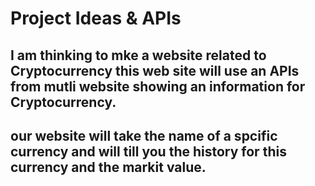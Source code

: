 # Project Ideas & APIs
## I am thinking to mke a website related to  Cryptocurrency this web site will use an APIs from mutli website showing an information for Cryptocurrency.

## our website will take the name of a spcific currency and will till you the history for this currency and the markit value.
